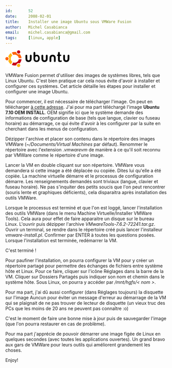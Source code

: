 ```yaml
---
id:       52
date:     2008-02-01
title:    Installer une image Ubuntu sous VMWare Fusion
author:   Michel Casabianca
email:    michel.casabianca@gmail.com
tags:     [linux, apple]
---
```


![Logo Ubuntu](logo-ubuntu.png)

VMWare Fusion permet d'utiliser des images de systèmes libres, tels que Linux Ubuntu. C'est bien pratique car cela nous évite d'avoir à installer et configurer ces systèmes. Cet article détaille les étapes pour installer et configurer une image Ubuntu.

Pour commencer, il est nécessaire de télécharger l'image. On peut en télécharger [à cette adresse](http://vmware.pouf.org/). J'ai pour ma part téléchargé l'image **Ubuntu 7.10 OEM INSTALL**. OEM signifie ici que le système demande des informations de configuration de base (tels que langue, clavier ou fuseau horaire) au démarrage, ce qui évite d'avoir à les configurer par la suite en cherchant dans les menus de configuration.

Dézipper l'archive et placer son contenu dans le répertoire des images VMWare (*~/Documents/Virtual Machines* par défaut). Renommer le répertoire avec l'extension *.vmwarevm* de manière à ce qu'il soit reconnu par VMWare comme le répertoire d'une image.

Lancer la VM en double cliquant sur son répertoire. VMWare vous demandera si cette image a été déplacée ou copiée. Dites lui qu'elle a été copiée. La machine virtuelle démarre et le processus de configuration démarre. Les renseignements demandés sont triviaux (langue, clavier et fuseau horaire). Ne pas s'inquiter des petits soucis que l'on peut rencontrer (souris lente et graphiques déficients), cela disparaitra après installation des outils VMWare.

Lorsque le processus est terminé et que l'on est loggé, lancer l'installation des outils VMWare (dans le menu Machine Virtuelle/Installer VMWare Tools). Cela aura pour effet de faire apparaitre un disque sur le bureau Linux. L'ouvrir puis dézipper l'archive *VMwareTools-7.6.2-72241.tar.gz*. Ouvrir un terminal, se rendre dans le répertoire créé puis lancer l'installeur *vmware-install.pl*. Confirmer par ENTER à toutes les questions posées. Lorsque l'installation est terminée, redémarrer la VM.

C'est terminé !

Pour paufiner l'installation, on pourra configurer la VM pour y créer un répertoire partagé pour permettre des échanges de fichiers entre système hôte et Linux. Pour ce faire, cliquer sur l'icône Réglages dans la barre de la VM. Cliquer sur Dossiers Partagés puis indiquer son nom et chemin dans le système hôte. Sous Linux, on pourra y accéder par */mnt/hgfs/< nom >*.

Pour ma part, j'ai dû aussi configurer (dans Réglages toujours) la disquette sur l'image Auncun pour éviter un message d'erreur au démarrage de la VM qui se plaignait de ne pas trouver de lecteur de disquette (un vieux truc des PCs que les moins de 20 ans ne peuvent pas connaître :o)

C'est le moment de faire une bonne mise à jour puis de sauvegarder l'image (que l'on pourra restaurer en cas de problème).

Pour ma part j'apprécie de pouvoir démarrer une image figée de Linux en quelques secondes (avec toutes les applications ouvertes). Un grand bravo aux gars de VMWare pour leurs outils qui améliorent grandement les choses.

Enjoy!


